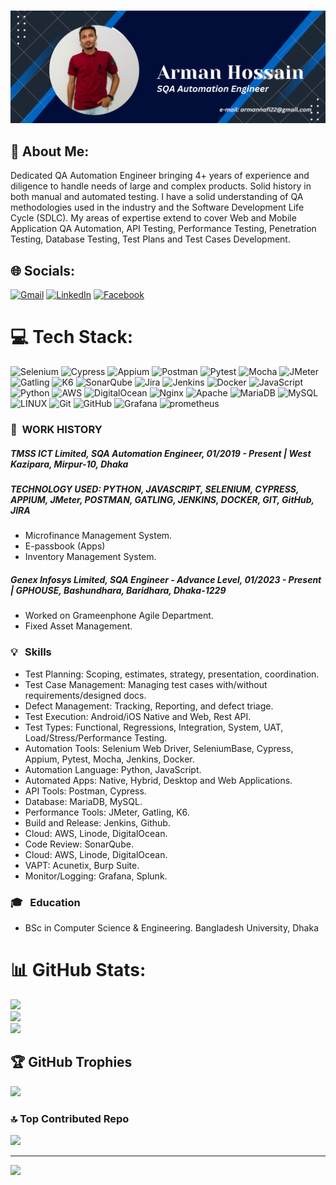 ### ![SQA Automation Engineer](https://github.com/arman-nafi/arman-nafi/blob/main/Github%20Banner.png)


## 💫 About Me:
Dedicated QA Automation Engineer bringing 4+ years of experience and diligence to handle needs of large and complex products. Solid history in both manual and automated testing. I have a solid understanding of QA methodologies used in the industry and the Software Development Life Cycle (SDLC). My areas of expertise extend to cover Web and Mobile Application QA Automation, API Testing, Performance Testing, Penetration Testing, Database Testing, Test Plans and Test Cases Development.


## 🌐 Socials:
[![Gmail](https://img.shields.io/badge/%20-Send%20Mail-black?color=ef5350&labelColor=ef5350&logo=gmail&logoColor=ffffff)](mailto:armannafi22@gmail.com)
[![LinkedIn](https://img.shields.io/badge/LinkedIn-%230077B5.svg?logo=linkedin&logoColor=white)](https://www.linkedin.com/in/arman-hossain-094131193/) 
[![Facebook](https://img.shields.io/badge/Facebook-%231877F2.svg?logo=Facebook&logoColor=white)](https://www.facebook.com/armannafi2288/)  

# 💻 Tech Stack:
![Selenium](https://img.shields.io/badge/selenium-43B02A.svg?style=for-the-badge&logo=selenium&logoColor=white) ![Cypress](https://img.shields.io/badge/cypress-17202C.svg?style=for-the-badge&logo=cypress&logoColor=white) ![Appium](https://img.shields.io/badge/Appium-662d91.svg?style=for-the-badge&logo=appium&logoColor=white) ![Postman](https://img.shields.io/badge/Postman-FF6C37?style=for-the-badge&logo=postman&logoColor=white) ![Pytest](https://img.shields.io/badge/pytest-0A9EDC.svg?style=for-the-badge&logo=pytest&logoColor=ffdd54) ![Mocha](https://img.shields.io/badge/Mocha-8D6748.svg?style=for-the-badge&logo=mocha&logoColor=white) ![JMeter](https://img.shields.io/badge/jmeter-D22128.svg?style=for-the-badge&logo=jmeter&logoColor=white) ![Gatling](https://img.shields.io/badge/Gatling-FF9E2A?style=for-the-badge&logo=gatling&logoColor=white) ![K6](https://img.shields.io/badge/k6-7D64FF.svg?style=for-the-badge&logo=k6&logoColor=white) ![SonarQube](https://img.shields.io/badge/sonarqube-4E9BCD.svg?style=for-the-badge&logo=sonarqube&logoColor=white) ![Jira](https://img.shields.io/badge/jira-%230A0FFF.svg?style=for-the-badge&logo=jira&logoColor=white) ![Jenkins](https://img.shields.io/badge/jenkins-%232C5263.svg?style=for-the-badge&logo=jenkins&logoColor=white) ![Docker](https://img.shields.io/badge/docker-%230db7ed.svg?style=for-the-badge&logo=docker&logoColor=white) ![JavaScript](https://img.shields.io/badge/javascript-%23323330.svg?style=for-the-badge&logo=javascript&logoColor=%23F7DF1E) ![Python](https://img.shields.io/badge/python-3670A0?style=for-the-badge&logo=python&logoColor=ffdd54) ![AWS](https://img.shields.io/badge/AWS-%23FF9900.svg?style=for-the-badge&logo=amazon-aws&logoColor=white) ![DigitalOcean](https://img.shields.io/badge/DigitalOcean-%230167ff.svg?style=for-the-badge&logo=digitalOcean&logoColor=white) ![Nginx](https://img.shields.io/badge/nginx-%23009639.svg?style=for-the-badge&logo=nginx&logoColor=white) ![Apache](https://img.shields.io/badge/apache-%23D42029.svg?style=for-the-badge&logo=apache&logoColor=white) ![MariaDB](https://img.shields.io/badge/MariaDB-003545?style=for-the-badge&logo=mariadb&logoColor=white) ![MySQL](https://img.shields.io/badge/mysql-%2300f.svg?style=for-the-badge&logo=mysql&logoColor=white) ![LINUX](https://img.shields.io/badge/Linux-FCC624?style=for-the-badge&logo=linux&logoColor=black) ![Git](https://img.shields.io/badge/Git-F05032.svg?style=for-the-badge&logo=git&logoColor=white) ![GitHub](https://img.shields.io/badge/Github-181717.svg?style=for-the-badge&logo=github&logoColor=white) ![Grafana](https://img.shields.io/badge/Grafana-F46800.svg?style=for-the-badge&logo=grafana&logoColor=white) ![prometheus](https://img.shields.io/badge/prometheus-E6522C.svg?style=for-the-badge&logo=prometheus&logoColor=white)

### :office: &nbsp;WORK HISTORY

##### **TMSS ICT Limited, SQA Automation Engineer**, 01/2019 - Present | West Kazipara, Mirpur-10, Dhaka
##### **TECHNOLOGY USED:** PYTHON, JAVASCRIPT, SELENIUM, CYPRESS, APPIUM, JMeter, POSTMAN, GATLING, JENKINS, DOCKER, GIT, GitHub, JIRA 
* Microfinance Management System.
* E-passbook (Apps)
* Inventory Management System.

##### **Genex Infosys Limited, SQA Engineer - Advance Level**, 01/2023 - Present | GPHOUSE, Bashundhara, Baridhara, Dhaka-1229
* Worked on Grameenphone Agile Department.
* Fixed Asset Management.


### 💡 &nbsp; Skills
* Test Planning: Scoping, estimates, strategy, presentation, coordination. 
* Test Case Management: Managing test cases with/without requirements/designed docs.
* Defect Management: Tracking, Reporting, and defect triage.
* Test Execution: Android/iOS Native and Web, Rest API.
* Test Types: Functional, Regressions, Integration, System, UAT, Load/Stress/Performance Testing.
* Automation Tools: Selenium Web Driver, SeleniumBase, Cypress, Appium, Pytest, Mocha, Jenkins, Docker.
* Automation Language: Python, JavaScript.
* Automated Apps: Native, Hybrid, Desktop and Web Applications.
* API Tools: Postman, Cypress.
* Database: MariaDB, MySQL.
* Performance Tools: JMeter, Gatling, K6.
* Build and Release: Jenkins, Github.
* Cloud: AWS, Linode, DigitalOcean.
* Code Review: SonarQube.
* Cloud: AWS, Linode, DigitalOcean.
* VAPT: Acunetix, Burp Suite.
* Monitor/Logging: Grafana, Splunk.

### 🎓 &nbsp; Education
* BSc in Computer Science & Engineering. Bangladesh University, Dhaka

# 📊 GitHub Stats:
![](https://github-readme-stats.vercel.app/api?username=arman-nafi&theme=dark&hide_border=false&include_all_commits=false&count_private=false)<br/>
![](https://github-readme-streak-stats.herokuapp.com/?user=arman-nafi&theme=dark&hide_border=false)<br/>
![](https://github-readme-stats.vercel.app/api/top-langs/?username=arman-nafi&theme=dark&hide_border=false&include_all_commits=false&count_private=false&layout=compact)

## 🏆 GitHub Trophies
![](https://github-profile-trophy.vercel.app/?username=arman-nafi&theme=matrix&no-frame=false&no-bg=true&margin-w=4)

### 🔝 Top Contributed Repo
![](https://github-contributor-stats.vercel.app/api?username=arman-nafi&limit=5&theme=dark&combine_all_yearly_contributions=true)

---
[![](https://visitcount.itsvg.in/api?id=arman-nafi&icon=0&color=0)](https://visitcount.itsvg.in)

<!-- Proudly created with GPRM ( https://gprm.itsvg.in ) -->
